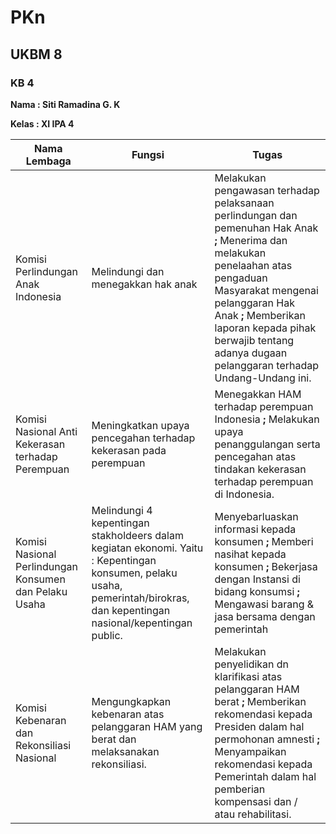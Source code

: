 # PKn
## UKBM 8

### KB 4

**Nama : Siti Ramadina G. K**

**Kelas : XI IPA 4**

Nama Lembaga | Fungsi | Tugas
-------------|--------|------
Komisi Perlindungan Anak Indonesia |Melindungi dan menegakkan hak anak| Melakukan pengawasan terhadap pelaksanaan perlindungan dan pemenuhan Hak Anak **;** Menerima dan melakukan penelaahan atas pengaduan Masyarakat mengenai pelanggaran Hak Anak **;** Memberikan laporan kepada pihak berwajib tentang adanya dugaan pelanggaran terhadap Undang-Undang ini. 
Komisi Nasional Anti Kekerasan terhadap Perempuan|Meningkatkan upaya pencegahan terhadap kekerasan pada perempuan| Menegakkan HAM terhadap perempuan Indonesia **;** Melakukan upaya penanggulangan serta pencegahan atas tindakan kekerasan terhadap perempuan di Indonesia.
Komisi Nasional Perlindungan Konsumen dan Pelaku Usaha|Melindungi 4 kepentingan stakholdeers dalam kegiatan ekonomi. Yaitu : Kepentingan konsumen, pelaku usaha, pemerintah/birokras, dan kepentingan nasional/kepentingan public.|Menyebarluaskan informasi kepada konsumen **;** Memberi nasihat kepada konsumen **;** Bekerjasa dengan Instansi di bidang konsumsi **;** Mengawasi barang & jasa bersama dengan pemerintah
Komisi Kebenaran dan Rekonsiliasi Nasional |Mengungkapkan kebenaran atas pelanggaran HAM yang berat dan melaksanakan rekonsiliasi.|Melakukan penyelidikan dn klarifikasi atas pelanggaran HAM berat **;** Memberikan rekomendasi kepada Presiden dalam hal permohonan amnesti **;** Menyampaikan rekomendasi kepada Pemerintah dalam hal pemberian kompensasi dan / atau rehabilitasi.
